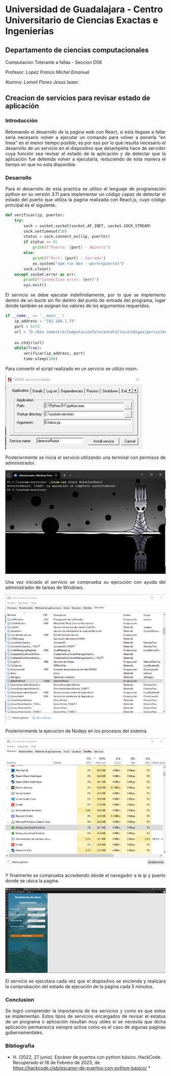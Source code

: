 # Universidad de Guadalajara - Centro Universitario de Ciencias Exactas e Ingenierias
## Departamento de ciencias computacionales
Computacion Tolerante a fallas - Seccion D06

Profesor: *Lopez Franco Michel Emanuel*

Alumno: *Lomeli Flores Jesus Isaac*

## Creacion de servicios para revisar estado de aplicación

### Introducción

<p align="justify">
  Retomando el desarrollo de la pagina web con React, si esta llegase a fallar seria necesario volver a ejecutar un comando para volver a ponerla "en linea" en el menor 
  tiempo posible, es por eso por lo que resulta necesario el desarrollo de un servicio en el dispositivo que desempeña hace de servidor cuya función sea revisar el
  estado de la aplicación y de detectar que la aplicación fue detenida volver a ejecutarla, reduciendo de esta manera el tiempo en que no esta disponible.
</p>


</div>

### Desarrollo

<p align="justify">
Para el desarrollo de esta practica se utilizo el lenguaje de programación python en su versión 3.11 para implementar un código capaz de detectar el estado del puerto
que utiliza la pagina realizada con React.js, cuyo código principal es el siguiente.

</p>


```py
def verificar(ip, puerto):
    try:
        sock = socket.socket(socket.AF_INET, socket.SOCK_STREAM)
        sock.settimeout(10)
        status = sock.connect_ex((ip, puerto))
        if status == 0:
            print(f"Puerto: {port} - Abierto")
        else:
            print(f"Port: {port} - Cerrado")
            os.system("npm run dev --port={puerto}")
        sock.close()
    except socket.error as err:
        print(f"Connection error: {err}")    
        sys.exit()
```


<p align="justify">
El servicio se debe ejecutar indefinidamente, por lo que se implemento dentro de un bucle sin fin dentro del punto de entrada del programa, lugar donde también se
asignan los valores de los argumentos requeridos.
</p>


```py
if __name__ == '__main__':
    ip_address = "192.168.1.75"
    port = 5173
    url = "D:/6to semestre/ComputacionToleranteFallos/Codigos/persistenciaDatos/"
    
    os.chdir(url)
    while(True):
        verificar(ip_address, port)
        time.sleep(300)
```


<p align="justify">
Para convertir el script realizado en un servicio se utilizo nssm.
</p>

![Creación del servicio con nssm](/imagenes/Screenshot_17.png)

<p align="justify">
Posteriormente se inicia el servicio utilizando una terminal con permisos de administrador.
</p>

![Ejecución del servicio](/imagenes/Screenshot_18.png)

<p align="justify">
Una vez iniciado el servicio se comprueba su ejecución con ayuda del administrador de tareas de Windows.
</p>

![Comprobar ejecución del servicio](/imagenes/Screenshot_19.png)


<p align="justify">
Posteriormente la ejecucion de Nodejs en los procesos del sistema.
</p>

![Comprobar ejecución del nodejs](/imagenes/Screenshot_20.png)


<p align="justify">
Y finalmente se comprueba accediendo desde el navegador a la ip y puerto donde se ubica la pagina.
</p>

![Comprobar ejecución desde navegador](/imagenes/Screenshot_21.png)


<p align="justify">
El servicio se ejecutara cada vez que el dispositivo se encienda y realizara la comprobación del estado de ejecución de la página cada 5 minutos.
</p>


### Conclusion

<p align="justify">
Se logró comprender la importancia de los servicios y como es que estos se implementan. Estos tipos de servicios encargados de revisar el estatus de un programa o aplicación
resultan muy utiles si se necesita que dicha aplicación permanezca siempre activa como es el caso de algunas paginas gubernamentales.
</p>


### Bibliografia
* H. (2022, 27 junio). Escáner de puertos con python básico. HackCode. Recuperado el 18 de Febrero de 2023, de https://hackcode.club/escaner-de-puertos-con-python-basico/ *
